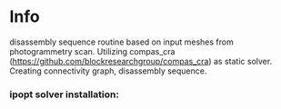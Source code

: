 # Info
disassembly sequence routine based on input meshes from photogrammetry scan.
Utilizing compas_cra (https://github.com/blockresearchgroup/compas_cra) as static solver.
Creating connectivity graph, disassembly sequence.


### ipopt solver installation:
